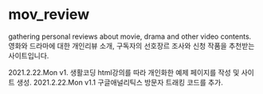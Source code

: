 # mov_review
gathering personal reviews about movie, drama and other video contents.
영화와 드라마에 대한 개인리뷰 소개, 구독자의 선호장르 조사와 신청 작품을 추천받는 사이트입니다.

2021.2.22.Mon
  v1.
   생활코딩 html강의를 따라 개인화한 예제 페이지를 작성 및 사이트 생성.
2021.2.22.Mon
  v1.1
   구글애널리틱스 방문자 트래킹 코드를 추가.
